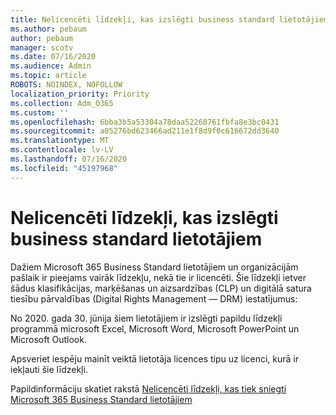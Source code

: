```yaml
---
title: Nelicencēti līdzekļi, kas izslēgti business standard lietotājiem
ms.author: pebaum
author: pebaum
manager: scotv
ms.date: 07/16/2020
ms.audience: Admin
ms.topic: article
ROBOTS: NOINDEX, NOFOLLOW
localization_priority: Priority
ms.collection: Adm_O365
ms.custom: ''
ms.openlocfilehash: 6bba3b5a53304a78daa52268761fbfa8e3bc0431
ms.sourcegitcommit: a05276bd623466ad211e1f8d9f0c616672dd3640
ms.translationtype: MT
ms.contentlocale: lv-LV
ms.lasthandoff: 07/16/2020
ms.locfileid: "45197968"
---
```

# <a name="unlicensed-features-turned-off-for-business-standard-users"></a>Nelicencēti līdzekļi, kas izslēgti business standard lietotājiem

Dažiem Microsoft 365 Business Standard lietotājiem un organizācijām pašlaik ir pieejams vairāk līdzekļu, nekā tie ir licencēti. Šie līdzekļi ietver šādus klasifikācijas, marķēšanas un aizsardzības (CLP) un digitālā satura tiesību pārvaldības (Digital Rights Management — DRM) iestatījumus:
    
No 2020. gada 30. jūnija šiem lietotājiem ir izslēgti papildu līdzekļi programmā microsoft Excel, Microsoft Word, Microsoft PowerPoint un Microsoft Outlook.

Apsveriet iespēju mainīt veiktā lietotāja licences tipu uz licenci, kurā ir iekļauti šie līdzekļi. 

Papildinformāciju skatiet rakstā [Nelicencēti līdzekļi, kas tiek sniegti Microsoft 365 Business Standard lietotājiem](https://support.microsoft.com/help/4568654/extra-features-to-be-turned-off-for-microsoft-365-business-standard?preview)